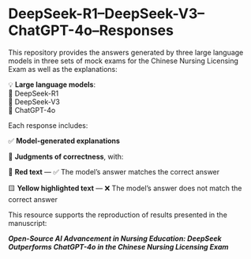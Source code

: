 #  DeepSeek-R1–DeepSeek-V3–ChatGPT-4o–Responses

This repository provides the answers generated by three large language models in three sets of mock exams for the Chinese Nursing Licensing Exam as well as the explanations:



💡 **Large language models**:  
🔹 DeepSeek-R1  
🔹 DeepSeek-V3  
🔹 ChatGPT-4o

Each response includes:

✅ **Model-generated explanations**

🧠 **Judgments of correctness**, with:

🔴 **Red text** — ✅ The model’s answer matches the correct answer

🟨 **Yellow highlighted text** — ❌ The model’s answer does not match the correct answer

This resource supports the reproduction of results presented in the manuscript:

**_Open-Source AI Advancement in Nursing Education: DeepSeek Outperforms ChatGPT-4o in the Chinese Nursing Licensing Exam_**
